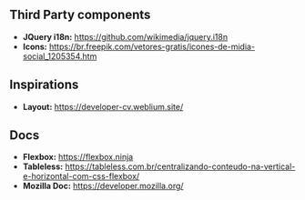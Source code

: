 ## Third Party components
- **JQuery i18n:** https://github.com/wikimedia/jquery.i18n
- **Icons:** https://br.freepik.com/vetores-gratis/icones-de-midia-social_1205354.htm

## Inspirations
- **Layout:** https://developer-cv.weblium.site/

## Docs
- **Flexbox:** https://flexbox.ninja
- **Tableless:** https://tableless.com.br/centralizando-conteudo-na-vertical-e-horizontal-com-css-flexbox/
- **Mozilla Doc:** https://developer.mozilla.org/